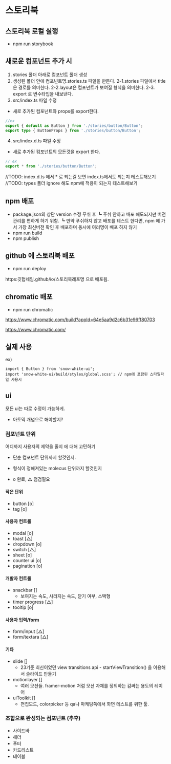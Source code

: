 # 스토리북

## 스토리북 로컬 실행

- npm run storybook

## 새로운 컴포넌트 추가 시

1. stories 폴더 아래로 컴포넌트 폴더 생성
2. 생성된 폴더 안에 컴포넌트명.stories.ts 파일을 만든다.
   2-1.stories 파일에서 title은 경로를 의미한다.
   2-2.layout은 컴포넌트가 보여질 형식을 의미한다.
   2-3. export 로 변수타입을 내보낸다.
3. src/index.ts 파일 수정

- 새로 추가된 컴포넌트와 props를 export한다.

```ts
//ex
export { default as Button } from './stories/button/Button';
export type { ButtonProps } from './stories/button/Button';
```

4. src/index.d.ts 파일 수정

- 새로 추가된 컴포넌트의 모든것을 export 한다.

```ts
// ex
export * from './stories/button/Button';
```

//TODO: index.d.ts 에서 \* 로 되는걸 보면 index.ts에서도 되는지 테스트해보기
//TODO: types 폴더 ignore 해도 npm에 적용이 되는지 테스트해보기

## npm 배포

- package.json의 상단 version 수정 푸쉬 후
  ┗ 푸쉬 안하고 배포 해도되지만 버전관리를 편하게 하기 위함.
  ┗ 만약 푸쉬하지 않고 배포를 테스트 한다면, npm 에 가서 가장 최신버전 확인 후 배포하며 동시에 여러명이 배포 하지 않기
- npm run build
- npm publish

## github 에 스토리북 배포

- npm run deploy

https:깃헙네임.github/io/스토리북레포명
으로 배포됨.

## chromatic 배포

- npm run chromatic

https://www.chromatic.com/build?appId=64e5aa9d2c6b31e96ff80703

https://www.chromatic.com/

## 실제 사용

ex)

```node
import { Button } from 'snow-white-ui';
import 'snow-white-ui/build/styles/global.scss'; // npm에 포함된 스타일파일 사용시
```

## ui

모든 ui는 따로 수정이 가능하게.

- 아토믹 개념으로 해야할지?

### 컴포넌트 단위

어디까지 사용자의 제약을 줄지 에 대해 고민하기

- 단순 컴포넌트 단위까지 할것인지.
- 형식이 정해져있는 molecus 단위까지 할것인지

- o 완료, △ 점검필요

#### 작은 단위

- button [o]
- tag [o]

#### 사용자 컨트롤

- modal [o]
- toast [△]
- dropdown [o]
- switch [△]
- sheet [o]
- counter ui [o]
- pagination [o]

#### 개발자 컨트롤

- snackbar []
  - 보여지는 속도, 사라지는 속도, 닫기 여부, 스택형
- timer progress [△]
- tooltip [o]

#### 사용자 입력/form

- form/input [△]
- form/textara [△]

#### 기타

- slide []
  - 23기준 최신이었던 view transitions api - startViewTransition() 을 이용해서 슬라이드 만들기
- motionlayer []
  - 여러 모션들. framer-motion 처럼 모션 자체를 정의하는 감싸는 용도의 레이어
- uiToolkit []
  - 편집모드, colorpicker 등 qa나 마케팅쪽에서 화면 테스트를 위한 툴.

### 조합으로 완성되는 컴포넌트 (추후)

- 사이드바
- 헤더
- 푸터
- 카드리스트
- 테이블
